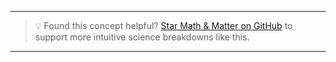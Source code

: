 
---

> 💡 Found this concept helpful? [Star Math & Matter on GitHub](https://github.com/rajeevphysics/Obsidian-MathMatter) to support more intuitive science breakdowns like this.

---
